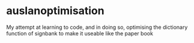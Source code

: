 # auslanoptimisation
My attempt at learning to code, and in doing so, optimising the dictionary function of signbank to make it useable like the paper book
